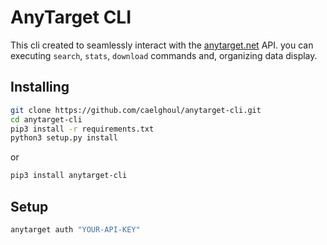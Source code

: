 AnyTarget CLI
=============

This cli created to seamlessly interact with the [anytarget.net](https://anytarget.net) API.
you can executing `search`, `stats`, `download` commands and, organizing data display.


Installing
----------

```sh
git clone https://github.com/caelghoul/anytarget-cli.git
cd anytarget-cli
pip3 install -r requirements.txt
python3 setup.py install
```

or

```sh
pip3 install anytarget-cli
```

Setup
----------

```sh
anytarget auth "YOUR-API-KEY"
```


